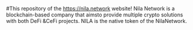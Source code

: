 #This repository of the https://nila.network website!
Nila Network is a blockchain-based company that aimsto provide multiple crypto solutions with both DeFi &CeFi projects. NILA is the native token of the NilaNetwork.
